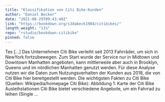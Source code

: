 ```yaml
---
title: "Klassifikation von Citi Bike-Kunden"
author: "Daniel Becker"
date: "2021-08-29T09:43:40Z"
link: "https://bookdown.org/s3dabeck1984/citibikes/"
length_weight: "11%"
repo: "rstudio/bookdown-citibike"
pinned: false
---
```


Tes [...] Das Unternehmen Citi Bike verleiht seit 2013 Fahrräder, um sich in NewYork fortzubewegen. Zum Start wurde der Service nur in Midtown und Downtown Manhatten angeboten, kann mittlerweile aber auch in Brooklyn, Queens und im nördlichen Manhatten genutzt werden. Für diese Analyse nutzen wir die Daten zum Nutzungsverhalten der Kunden aus 2018, die von Citi Bike hier bereitgestellt werden. Die wichtigsten Fakten zu Citi Bike (Quellen: Wikipedia/homepage Citi Bike): Abbildung 1: Karte der Citi Bike Ausleihstationen Citi Bike bietet verschiedene Angebote, um ein Fahrrad zu leihen (Single ...
